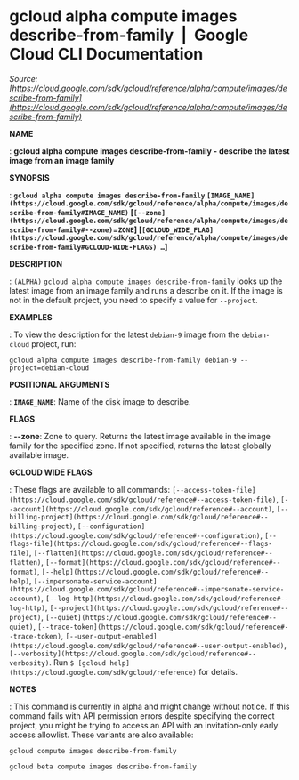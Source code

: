 # gcloud alpha compute images describe-from-family  |  Google Cloud CLI Documentation

*Source: [https://cloud.google.com/sdk/gcloud/reference/alpha/compute/images/describe-from-family](https://cloud.google.com/sdk/gcloud/reference/alpha/compute/images/describe-from-family)*

**NAME**

: **gcloud alpha compute images describe-from-family - describe the latest image from an image family**

**SYNOPSIS**

: **`gcloud alpha compute images describe-from-family` `[IMAGE_NAME](https://cloud.google.com/sdk/gcloud/reference/alpha/compute/images/describe-from-family#IMAGE_NAME)` [`[--zone](https://cloud.google.com/sdk/gcloud/reference/alpha/compute/images/describe-from-family#--zone)`=`ZONE`] [`[GCLOUD_WIDE_FLAG](https://cloud.google.com/sdk/gcloud/reference/alpha/compute/images/describe-from-family#GCLOUD-WIDE-FLAGS) …`]**

**DESCRIPTION**

: `(ALPHA)` `gcloud alpha compute images
describe-from-family` looks up the latest image from an image family and
runs a describe on it. If the image is not in the default project, you need to
specify a value for `--project`.

**EXAMPLES**

: To view the description for the latest
``debian-9`` image from the
``debian-cloud`` project, run:

```
gcloud alpha compute images describe-from-family debian-9 --project=debian-cloud
```

**POSITIONAL ARGUMENTS**

: **`IMAGE_NAME`**:
Name of the disk image to describe.

**FLAGS**

: **--zone**:
Zone to query. Returns the latest image available in the image family for the
specified zone. If not specified, returns the latest globally available image.

**GCLOUD WIDE FLAGS**

: These flags are available to all commands: `[--access-token-file](https://cloud.google.com/sdk/gcloud/reference#--access-token-file)`,
`[--account](https://cloud.google.com/sdk/gcloud/reference#--account)`, `[--billing-project](https://cloud.google.com/sdk/gcloud/reference#--billing-project)`,
`[--configuration](https://cloud.google.com/sdk/gcloud/reference#--configuration)`,
`[--flags-file](https://cloud.google.com/sdk/gcloud/reference#--flags-file)`,
`[--flatten](https://cloud.google.com/sdk/gcloud/reference#--flatten)`, `[--format](https://cloud.google.com/sdk/gcloud/reference#--format)`, `[--help](https://cloud.google.com/sdk/gcloud/reference#--help)`, `[--impersonate-service-account](https://cloud.google.com/sdk/gcloud/reference#--impersonate-service-account)`,
`[--log-http](https://cloud.google.com/sdk/gcloud/reference#--log-http)`,
`[--project](https://cloud.google.com/sdk/gcloud/reference#--project)`, `[--quiet](https://cloud.google.com/sdk/gcloud/reference#--quiet)`, `[--trace-token](https://cloud.google.com/sdk/gcloud/reference#--trace-token)`, `[--user-output-enabled](https://cloud.google.com/sdk/gcloud/reference#--user-output-enabled)`,
`[--verbosity](https://cloud.google.com/sdk/gcloud/reference#--verbosity)`.
Run `$ [gcloud help](https://cloud.google.com/sdk/gcloud/reference)` for details.

**NOTES**

: This command is currently in alpha and might change without notice. If this
command fails with API permission errors despite specifying the correct project,
you might be trying to access an API with an invitation-only early access
allowlist. These variants are also available:

```
gcloud compute images describe-from-family
```

```
gcloud beta compute images describe-from-family
```